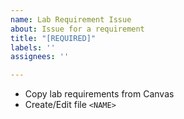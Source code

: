 ```yaml
---
name: Lab Requirement Issue
about: Issue for a requirement
title: "[REQUIRED]"
labels: ''
assignees: ''

---
```


- Copy lab requirements from Canvas
- Create/Edit file `<NAME>`
